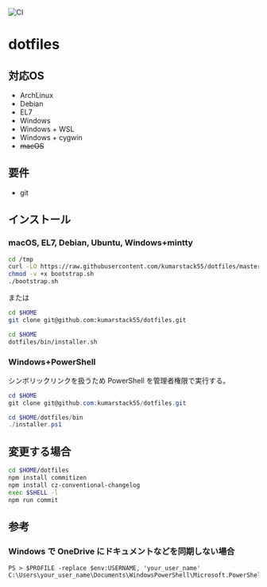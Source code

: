 ![CI](https://github.com/kumarstack55/dotfiles/workflows/CI/badge.svg)

# dotfiles

## 対応OS

* ArchLinux
* Debian
* EL7
* Windows
* Windows + WSL
* Windows + cygwin
* ~~macOS~~

## 要件

* git

## インストール

### macOS, EL7, Debian, Ubuntu, Windows+mintty

```bash
cd /tmp
curl -LO https://raw.githubusercontent.com/kumarstack55/dotfiles/master/bootstrap.sh
chmod -v +x bootstrap.sh
./bootstrap.sh
```

または

```bash
cd $HOME
git clone git@github.com:kumarstack55/dotfiles.git

cd $HOME
dotfiles/bin/installer.sh
```

### Windows+PowerShell

シンボリックリンクを扱うため PowerShell を管理者権限で実行する。

```ps1
cd $HOME
git clone git@github.com:kumarstack55/dotfiles.git

cd $HOME/dotfiles/bin
./installer.ps1
```

## 変更する場合

```sh
cd $HOME/dotfiles
npm install commitizen
npm install cz-conventional-changelog
exec $SHELL -l
npm run commit
```

## 参考

### Windows で OneDrive にドキュメントなどを同期しない場合

```console
PS > $PROFILE -replace $env:USERNAME, 'your_user_name'
C:\Users\your_user_name\Documents\WindowsPowerShell\Microsoft.PowerShell_profile.ps1
```
